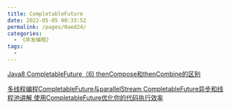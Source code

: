 ```yaml
---
title: CompletableFuture
date: 2022-05-05 00:33:52
permalink: /pages/0aed24/
categories:
  - 《并发编程》
tags:
  - 
---
```

[Java8 CompletableFuture（6) thenCompose和thenCombine的区别](https://blog.csdn.net/winterking3/article/details/116026768)

[多线程编程CompletableFuture与parallelStream ](https://www.cnblogs.com/taiyonghai/p/9397394.html)
[CompletableFuture异步和线程池讲解 ](https://www.cnblogs.com/wuwuyong/p/15496841.html)
[使用CompletableFuture优化你的代码执行效率](https://www.cnblogs.com/fingerboy/p/9948736.html)

